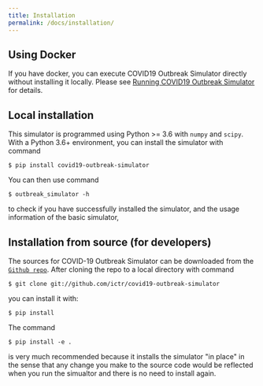 ```yaml
---
title: Installation
permalink: /docs/installation/
---
```


## Using Docker

If you have docker, you can execute COVID19 Outbreak Simulator directly without installing
it locally. Please see [Running COVID19 Outbreak Simulator](/docs/cli/) for details.

## Local installation

This simulator is programmed using Python >= 3.6 with `numpy` and `scipy`. With a Python 3.6+
environment, you can install the simulator with command

```
$ pip install covid19-outbreak-simulator
```

You can then use command

```
$ outbreak_simulator -h
```

to check if you have successfully installed the simulator, and the usage information of the basic simulator,


## Installation from source (for developers)


The sources for COVID-19 Outbreak Simulator can be downloaded from the [`Github repo`](https://github.com/ictr/covid19-outbreak-simulator). After cloning the repo to a local directory with command

```
$ git clone git://github.com/ictr/covid19-outbreak-simulator
```

you can install it with:

```
$ pip install
```

The command

```
$ pip install -e .
```

is very much recommended because it installs the simulator "in place" in the sense
that any change you make to the source code would be reflected when you run the
simualtor and there is no need to install again.